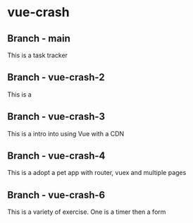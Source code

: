 # vue-crash

## Branch - main
This is a task tracker

## Branch - vue-crash-2
This is a 

## Branch - vue-crash-3
This is a intro into using Vue with a CDN

## Branch - vue-crash-4
This is a adopt a pet app with router, vuex and multiple pages

## Branch - vue-crash-6
This is a variety of exercise. One is a timer then a form
